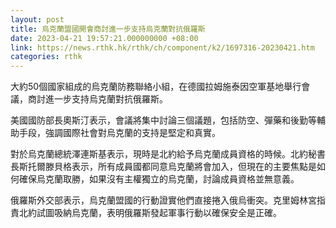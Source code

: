 ```yaml
---
layout: post
title: 烏克蘭盟國開會商討進一步支持烏克蘭對抗俄羅斯
date: 2023-04-21 19:57:21.000000000 +08:00
link: https://news.rthk.hk/rthk/ch/component/k2/1697316-20230421.htm
categories: rthk
---
```


大約50個國家組成的烏克蘭防務聯絡小組，在德國拉姆施泰因空軍基地舉行會議，商討進一步支持烏克蘭對抗俄羅斯。

美國國防部長奧斯汀表示，會議將集中討論三個議題，包括防空、彈藥和後勤等輔助手段，強調國際社會對烏克蘭的支持是堅定和真實。

對於烏克蘭總統澤連斯基表示，現時是北約給予烏克蘭成員資格的時候。北約秘書長斯托爾滕貝格表示，所有成員國都同意烏克蘭將會加入，但現在的主要焦點是如何確保烏克蘭取勝，如果沒有主權獨立的烏克蘭，討論成員資格並無意義。

俄羅斯外交部表示，烏克蘭盟國的行動證實他們直接捲入俄烏衝突。克里姆林宮指責北約試圖吸納烏克蘭，表明俄羅斯發起軍事行動以確保安全是正確。

